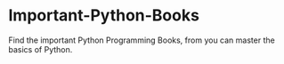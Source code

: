 # Important-Python-Books
Find the important Python Programming Books, from you can master the basics of Python.
